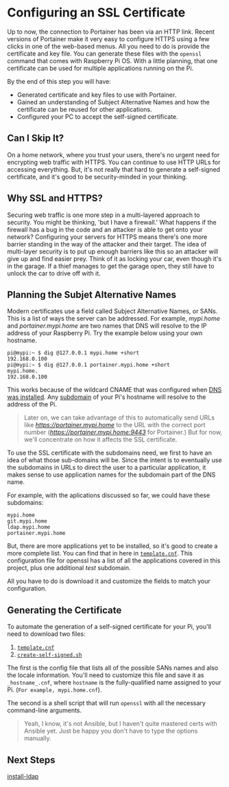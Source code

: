 # Configuring an SSL Certificate
Up to now, the connection to Portainer has been via an HTTP link. Recent versions of Portainer make it very easy to configure HTTPS using a few clicks in one of the web-based menus. All you need to do is provide the certificate and key file. You can generate these files with the `openssl` command that comes with Raspberry Pi OS. With a little planning, that one certificate can be used for multiple applications running on the Pi.

By the end of this step you will have:
* Generated certificate and key files to use with Portainer.
* Gained an understanding of Subject Alternative Names and how the certificate can be reused for other applications.
* Configured your PC to accept the self-signed certificate.

## Can I Skip It?
On a home network, where you trust your users, there's no urgent need for encrypting web traffic with HTTPS. You can continue to use HTTP URLs for accessing everything. But, it's not really that hard to generate a self-signed certificate, and it's good to be security-minded in your thinking.

## Why SSL and HTTPS?
Securing web traffic is one more step in a multi-layered approach to security. You might be thinking, 'but I have a firewall.' What happens if the firewall has a bug in the code and an attacker is able to get onto your network? Configuring your servers for HTTPS means there's one more barrier standing in the way of the attacker and their target. The idea of multi-layer security is to put up enough barriers like this so an attacker will give up and find easier prey. Think of it as locking your car, even though it's in the garage. If a thief manages to get the garage open, they still have to unlock the car to drive off with it.

## Planning the Subjet Alternative Names
Modern certificates use a field called Subject Alternative Names, or SANs. This is a list of ways the server can be addressed. For example, _mypi.home_ and _portainer.mypi.home_ are two names that DNS will resolve to the IP address of your Raspberry Pi. Try the example below using your own hostname.

```
pi@mypi:~ $ dig @127.0.0.1 mypi.home +short
192.168.0.100
pi@mypi:~ $ dig @127.0.0.1 portainer.mypi.home +short
mypi.home.
192.168.0.100
```

This works because of the wildcard CNAME that was configured when [DNS was installed](install-dns.md). Any [subdomain](https://en.wikipedia.org/wiki/Subdomain) of your Pi's hostname will resolve to the address of the Pi.

>Later on, we can take advantage of this to automatically send URLs like _https://portainer.mypi.home_ to the URL with the correct port number (_https://portainer.mypi.home:9443_ for Portainer.) But for now, we'll concentrate on how it affects the SSL certificate.

To use the SSL certificate with the subdomains need, we first to have an idea of what those sub-domains will be. Since the intent is to eventually use the subdomains in URLs to direct the user to a particular application, it makes sense to use application names for the subdomain part of the DNS name.

For example, with the aplications discussed so far, we could have these subdomains:

```
mypi.home
git.mypi.home
ldap.mypi.home
portainer.mypi.home
```

But, there are more applications yet to be installed, so it's good to create a more complete list. You can find that in here in [`template.cnf`](https://github.com/DavesCodeMusings/CloudPi/blob/main/ssl/template.cnf). This configuration file for openssl has a list of all the applications covered in this project, plus one additional _test_ subdomain.

All you have to do is download it and customize the fields to match your configuration.

## Generating the Certificate
To automate the generation of a self-signed certificate for your Pi, you'll need to download two files:
1. [`template.cnf`](https://github.com/DavesCodeMusings/CloudPi/blob/main/ssl/template.cnf)
2. [`create-self-signed.sh`](https://github.com/DavesCodeMusings/CloudPi/blob/main/ssl/create-self-signed.sh)

The first is the config file that lists all of the possible SANs names and also the locale information. You'll need to customize this file and save it as `_hostname_.cnf`, where `hostname` is the fully-qualified name assigned to your Pi. (`For example, mypi.home.cnf`).

The second is a shell script that will run `openssl` with all the necessary command-line arguments.

>Yeah, I know, it's not Ansible, but I haven't quite mastered certs with Ansible yet. Just be happy you don't have to type the options manually.



## Next Steps
[install-ldap](install-ldap.md)
